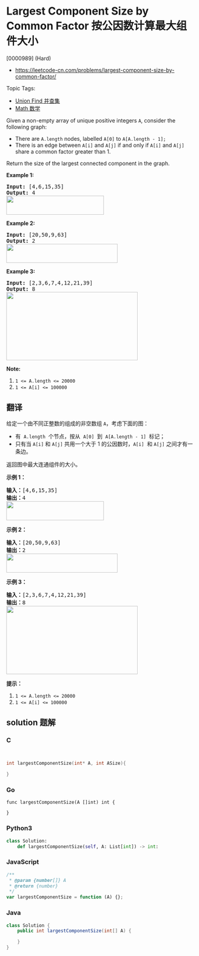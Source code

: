 # Largest Component Size by Common Factor 按公因数计算最大组件大小

[0000989] (Hard)

- https://leetcode-cn.com/problems/largest-component-size-by-common-factor/

Topic Tags:

- [Union Find 并查集](https://leetcode-cn.com/tag/union-find/)
- [Math 数学](https://leetcode-cn.com/tag/math/)

Given a non-empty array of unique positive integers `A`, consider the following graph:

- There are `A.length` nodes, labelled `A[0]` to `A[A.length - 1];`
- There is an edge between `A[i]` and `A[j]` if and only if `A[i]` and `A[j]` share a common factor greater than 1.

Return the size of the largest connected component in the graph.

**Example 1:**

<pre><strong>Input: </strong><span id="example-input-1-1">[4,6,15,35]</span>
<strong>Output: </strong><span id="example-output-1">4</span>
<span><img alt="" src="https://assets.leetcode.com/uploads/2018/12/01/ex1.png" style="width: 257px; height: 50px;"></span>
</pre>

**Example 2:**

<pre><strong>Input: </strong><span id="example-input-2-1">[20,50,9,63]</span>
<strong>Output: </strong><span id="example-output-2">2</span>
<span><img alt="" src="https://assets.leetcode.com/uploads/2018/12/01/ex2.png" style="width: 293px; height: 50px;"></span>
</pre>

**Example 3:**

<pre><strong>Input: </strong><span id="example-input-3-1">[2,3,6,7,4,12,21,39]</span>
<strong>Output: </strong><span id="example-output-3">8</span>
<span><img alt="" src="https://assets.leetcode.com/uploads/2018/12/01/ex3.png" style="width: 346px; height: 180px;"></span>
</pre>

**Note:**

1.  `1 <= A.length <= 20000`
2.  `1 <= A[i] <= 100000`

## 翻译

给定一个由不同正整数的组成的非空数组 `A`，考虑下面的图：

- 有  `A.length`  个节点，按从  `A[0]`  到  `A[A.length - 1]`  标记；
- 只有当 `A[i]` 和 `A[j]` 共用一个大于 1 的公因数时，`A[i]`  和 `A[j]` 之间才有一条边。

返回图中最大连通组件的大小。

**示例 1：**

<pre><strong>输入：</strong>[4,6,15,35]
<strong>输出：</strong>4
<img alt="" src="https://assets.leetcode-cn.com/aliyun-lc-upload/uploads/2018/12/01/ex1.png" style="height: 50px; width: 257px;">
</pre>

**示例 2：**

<pre><strong>输入：</strong>[20,50,9,63]
<strong>输出：</strong>2
<img alt="" src="https://assets.leetcode-cn.com/aliyun-lc-upload/uploads/2018/12/01/ex2.png" style="height: 50px; width: 293px;">
</pre>

**示例 3：**

<pre><strong>输入：</strong>[2,3,6,7,4,12,21,39]
<strong>输出：</strong>8
<img alt="" src="https://assets.leetcode-cn.com/aliyun-lc-upload/uploads/2018/12/01/ex3.png" style="height: 180px; width: 346px;">
</pre>

**提示：**

1.  `1 <= A.length <= 20000`
2.  `1 <= A[i] <= 100000`

## solution 题解

### C

```c


int largestComponentSize(int* A, int ASize){

}


```

### Go

```golang
func largestComponentSize(A []int) int {

}
```

### Python3

```python
class Solution:
    def largestComponentSize(self, A: List[int]) -> int:

```

### JavaScript

```javascript
/**
 * @param {number[]} A
 * @return {number}
 */
var largestComponentSize = function (A) {};
```

### Java

```java
class Solution {
    public int largestComponentSize(int[] A) {

    }
}
```
